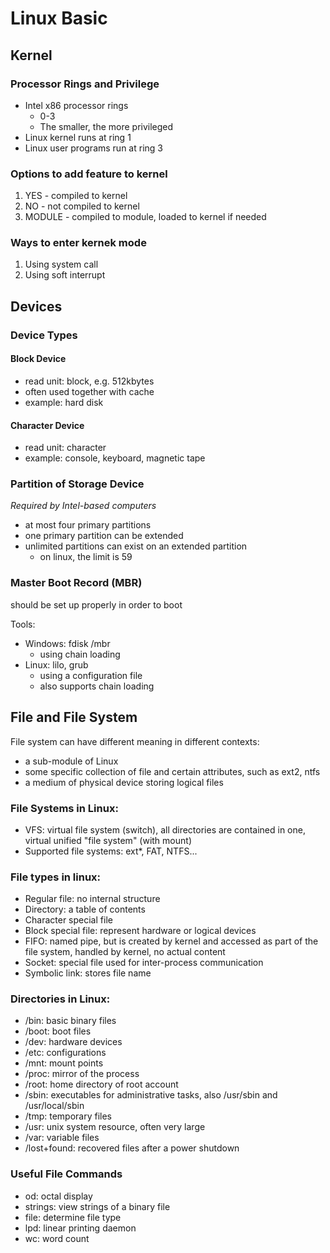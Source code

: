 # Linux Basic

## Kernel

### Processor Rings and Privilege

* Intel x86 processor rings
    * 0-3
    * The smaller, the more privileged
* Linux kernel runs at ring 1
* Linux user programs run at ring 3

### Options to add feature to kernel

1. YES - compiled to kernel
1. NO - not compiled to kernel
1. MODULE - compiled to module, loaded to kernel if needed

### Ways to enter kernek mode

1. Using system call
1. Using soft interrupt

## Devices

### Device Types

#### Block Device

* read unit: block, e.g. 512kbytes
* often used together with cache
* example: hard disk

#### Character Device

* read unit: character
* example: console, keyboard, magnetic tape

### Partition of Storage Device

*Required by Intel-based computers*

* at most four primary partitions
* one primary partition can be extended
* unlimited partitions can exist on an extended partition
    * on linux, the limit is 59

### Master Boot Record (MBR)

should be set up properly in order to boot

Tools:

* Windows: fdisk /mbr
    * using chain loading
* Linux: lilo, grub
    * using a configuration file
    * also supports chain loading

## File and File System

File system can have different meaning in different contexts:

* a sub-module of Linux
* some specific collection of file and certain attributes, such as ext2, ntfs
* a medium of physical device storing logical files
 
### File Systems in Linux:

* VFS: virtual file system (switch), all directories are contained in one, virtual unified "file system" (with mount)
* Supported file systems: ext*, FAT, NTFS...

### File types in linux:

* Regular file: no internal structure
* Directory: a table of contents
* Character special file
* Block special file: represent hardware or logical devices
* FIFO: named pipe, but is created by kernel and accessed as part of the file system, handled by kernel, no actual content 
* Socket: special file used for inter-process communication
* Symbolic link: stores file name

### Directories in Linux:

* /bin: basic binary files
* /boot: boot files
* /dev: hardware devices
* /etc: configurations
* /mnt: mount points
* /proc: mirror of the process
* /root: home directory of root account
* /sbin: executables for administrative tasks, also /usr/sbin and /usr/local/sbin
* /tmp: temporary files
* /usr: unix system resource, often very large
* /var: variable files
* /lost+found: recovered files after a power shutdown

### Useful File Commands

* od: octal display
* strings: view strings of a binary file
* file: determine file type
* lpd: linear printing daemon
* wc: word count
